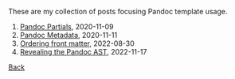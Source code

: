 
These are my collection of posts focusing Pandoc 
template usage.

1. [Pandoc Partials](../blog/2020/11/09/Pandoc-Partials.md), 2020-11-09
2. [Pandoc Metadata](../blog/2020/11/11/Pandoc-Metadata.md), 2020-11-11
3. [Ordering front matter](../blog/2022/08/30/Ordering-Frontmatter.md), 2022-08-30
4. [Revealing the Pandoc AST](../blog/2022/11/17/revealing-pandoc-ast.md), 2022-11-17

[Back](./)

